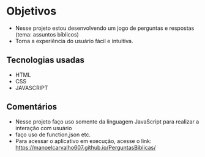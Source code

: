 # Objetivos
- Nesse projeto estou desenvolvendo um jogo de perguntas e respostas (tema: assuntos bíblicos)
- Torna a experiência do usuário fácil e intuitiva.

## Tecnologias usadas
- HTML
- CSS
- JAVASCRIPT



## Comentários
- Nesse projeto faço uso somente da linguagem JavaScript para realizar a interação com usuário
- faço uso de function,json etc.
- Para acessar o aplicativo em execução, acesse o link:  https://manoelcarvalho607.github.io/PerguntasBiblicas/
